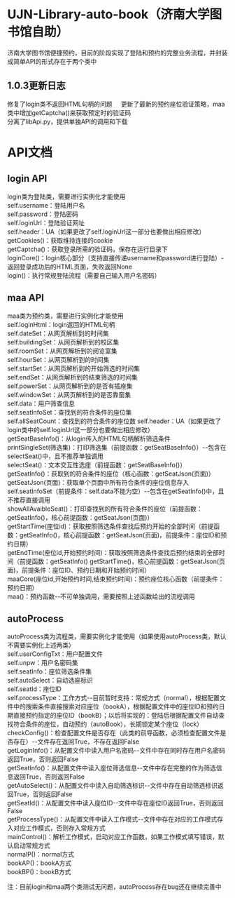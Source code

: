 # UJN-Library-auto-book（济南大学图书馆自助）
济南大学图书馆便捷预约，目前的阶段实现了登陆和预约的完整业务流程，并封装成简单API的形式存在于两个类中  
## 1.0.3更新日志     
修复了login类不返回HTML句柄的问题    
更新了最新的预约座位验证策略，maa类中增加getCaptcha()来获取预定时的验证码    
分离了libApi.py，提供单独API的调用和下载      
# API文档    
## login API    
login类为登陆类，需要进行实例化才能使用   
self.username：登陆用户名   
self.password：登陆密码    
self.loginUrl：登陆验证网址   
self.header：UA（如果更改了self.loginUrl这一部分也要做出相应修改）   
getCookies()：获取维持连接的cookie   
getCaptcha()：获取登录所需的验证码，保存在运行目录下   
loginCore()：login核心部分（支持直接传递username和password进行登陆）-返回登录成功后的HTML页面，失败返回None   
login()：执行常规登陆流程（需要自己输入用户名密码）   
## maa API   
maa类为预约类，需要进行实例化才能使用   
self.loginHtml：login返回的HTML句柄   
self.dateSet：从网页解析到的时间集   
self.buildingSet：从网页解析到的校区集   
self.roomSet：从网页解析到的阅览室集   
self.hourSet：从网页解析到的时间集   
self.startSet：从网页解析到的开始筛选的时间集   
self.endSet：从网页解析到的结束筛选的时间集   
self.powerSet：从网页解析到的是否有插座集   
self.windowSet：从网页解析到的是否靠窗集   
self.data：用户筛查信息   
self.seatInfoSet：查找到的符合条件的座位集   
self.allSeatCount：查找到的符合条件的座位数
self.header：UA（如果更改了login类中的self.loginUrl这一部分也要做出相应修改）   
getSeatBaseInfo()：从login传入的HTML句柄解析筛选条件   
printSingleSet(筛选集)：打印筛选集（前提函数：getSeatBaseInfo()）--包含在selectSeat()中，且不推荐单独调用   
selectSeat()：文本交互性选座（前提函数：getSeatBaseInfo()）   
getSeatInfo()：获取到的符合条件的座位（核心函数：getSeatJson(页面)）   
getSeatJson(页面)：获取单个页面中所有符合条件的座位信息存入self.seatInfoSet（前提条件：self.data不能为空）--包含在getSeatInfo()中，且不推荐直接调用   
showAllAvaibleSeat()：打印查找到的所有符合条件的座位（前提函数：getSeatInfo()，核心前提函数：getSeatJson(页面)）   
getStartTime(座位id)：获取按照筛选条件查找后预约开始的全部时间（前提函数：getSeatInfo()，核心前提函数：getSeatJson(页面)，前提条件：座位ID和预约日期）   
getEndTime(座位id,开始预约时间)：获取按照筛选条件查找后预约结束的全部时间（前提函数：getSeatInfo() getStartTime()，核心前提函数：getSeatJson(页面)，前提条件：座位ID、预约日期和开始预约时间）   
maaCore(座位id,开始预约时间,结束预约时间)：预约座位核心函数（前提条件：预约日期）   
maa()：预约函数--不可单独调用，需要按照上述函数给出的流程调用   
## autoProcess   
autoProcess类为流程类，需要实例化才能使用（如果使用autoProcess类，默认不需要实例化上述两类）   
self.userConfigTxt：用户配置文件   
self.unpw：用户名密码集   
self.seatInfo：座位筛选条件集   
self.autoSelect：自动选座标识   
self.seatId：座位ID   
self.processType：工作方式--目前暂时支持：常规方式（normal），根据配置文件中的搜索条件直接搜索对应座位（bookA），根据配置文件中的座位ID和预约日期直接预约指定的座位ID（bookB）；以后将实现的：登陆后根据配置文件自动查找符合条件的座位，自动预约（autoBook），长期锁定某个座位（lock）   
checkConfig()：检查配置文件是否存在（此类的前导函数，必须检查配置文件是否存在）--文件存在返回True，不存在返回False   
getLoginInfo()：从配置文件中读入用户名密码--文件中存在同时存在用户名密码返回True，否则返回False   
getSeatInfo()：从配置文件中读入座位筛选信息--文件中存在完整的作为筛选信息返回True，否则返回False   
getAutoSelect()：从配置文件中读入自动筛选标识--文件中存在自动筛选标识返回True，否则返回False   
getSeatId()：从配置文件中读入座位ID--文件中存在座位ID返回True，否则返回False   
getProcessType()：从配置文件中读入工作模式--文件中存在对应的工作模式存入对应工作模式，否则存入常规方式   
mainControl()：解析工作模式，启动对应工作函数，如果工作模式填写错误，默认启动常规方式   
normalP()：normal方式   
bookAP()：bookA方式   
bookBP()：bookB方式   
    

注：目前login和maa两个类测试无问题，autoProcess存在bug还在继续完善中   
